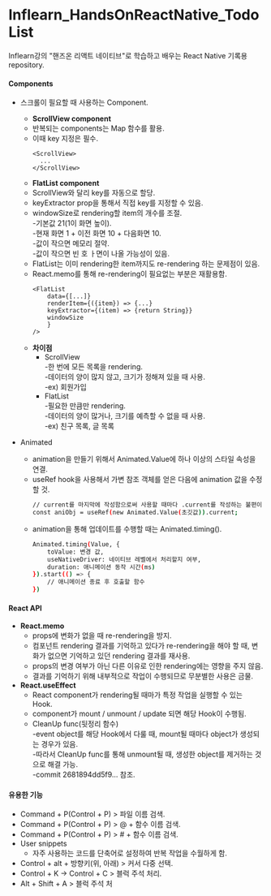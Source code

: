 # Inflearn_HandsOnReactNative_TodoList
Inflearn강의 "핸즈온 리액트 네이티브"로 학습하고 배우는 React Native 기록용 repository.

#### Components
* 스크롤이 필요할 때 사용하는 Component.
    * **ScrollView component**
    * 반복되는 components는 Map 함수를 활용.
    * 이때 key 지정은 필수.
        ```
        <ScrollView>
          ...
        </ScrollView>
        ```
    * **FlatList component**
    * ScrollView와 달리 key를 자동으로 할당.
    * keyExtractor prop을 통해서 직접 key를 지정할 수 있음.
    * windowSize로 rendering할 item의 개수를 조절.   
    -기본값 21(1이 화면 높이).   
    -현재 화면 1 + 이전 화면 10 + 다음화면 10.   
    -값이 작으면 메모리 절약.   
    -값이 작으면 빈 호 ㅏ면이 나올 가능성이 있음.   
    * FlatList는 이미 rendering한 item까지도 re-rendering 하는 문제점이 있음.
    * React.memo를 통해 re-rendering이 필요없는 부분은 재활용함.
        ```
        <FlatList
            data={[...]}
            renderItem={({item}) => {...}
            keyExtractor={(item) => {return String}}
            windowSize
            }
        />
        ```
    * **차이점**
        * ScrollView   
        -한 번에 모든 목록을 rendering.   
        -데이터의 양이 많지 않고, 크기가 정해져 있을 때 사용.   
        -ex) 회원가입   
        * FlatList   
        -필요한 만큼만 rendering.   
        -데이터의 양이 많거나, 크기를 예측할 수 없을 때 사용.   
        -ex) 친구 목록, 글 목록   
        
* Animated
    * animation을 만들기 위해서 Animated.Value에 하나 이상의 스타일 속성을 연결.   
    * useRef hook을 사용해서 가변 참조 객체를 얻은 다음에 animation 값을 수정할 것.
        ```sh
        // current를 마지막에 작성함으로써 사용할 때마다 .current를 작성하는 불편이 해소.
        const aniObj = useRef(new Animated.Value(초깃값)).current;
        ```
    * animation을 통해 업데이트를 수행할 때는 Animated.timing().
        ```sh
        Animated.timing(Value, {
            toValue: 변경 값,
            useNativeDriver: 네이티브 레벨에서 처리할지 여부,
            duration: 애니메이션 동작 시간(ms)
        }).start(() => {
            // 애니메이션 종료 후 호출할 함수
        })
        ```
        
#### React API
* **React.memo**
    * props에 변화가 없을 때 re-rendering을 방지.
    * 컴포넌트 rendering 결과를 기억하고 있다가 re-rendering을 해야 할 때, 변화가 없으면 기억하고 있던 rendering 결과를 재사용.
    * props의 변경 여부가 아닌 다른 이유로 인한 rendering에는 영향을 주지 않음.
    * 결과를 기억하기 위해 내부적으로 작업이 수행되므로 무분별한 사용은 금물.
* **React.useEffect**
    * React component가 rendering될 때마가 특정 작업을 실행할 수 있는 Hook.
    * component가 mount / unmount / update 되면 해당 Hook이 수행됨.
    * CleanUp func(뒷정리 함수)   
    -event object를 해당 Hook에서 다룰 때, mount될 때마다 object가 생성되는 경우가 있음.   
    -따라서 CleanUp func를 통해 unmount될 때, 생성한 object를 제거하는 것으로 해결 가능.   
    -commit 2681894dd5f9... 참조.   


#### 유용한 기능
* Command + P(Control + P) > 파일 이름 검색.
* Command + P(Control + P) > @ + 함수 이름 검색.
* Command + P(Control + P) > # + 함수 이름 검색.
* User snippets
    * 자주 사용하는 코드를 단축어로 설정하여 반복 작업을 수월하게 함.
* Control + alt + 방향키(위, 아래) > 커서 다중 선택.
* Control + K -> Control + C > 블럭 주석 처리.
* Alt + Shift + A > 블럭 주석 처
